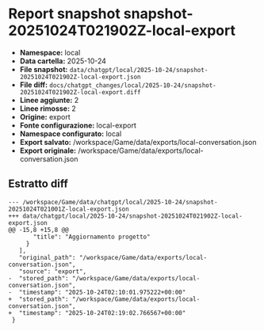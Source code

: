 # Report snapshot snapshot-20251024T021902Z-local-export

- **Namespace:** local
- **Data cartella:** 2025-10-24
- **File snapshot:** `data/chatgpt/local/2025-10-24/snapshot-20251024T021902Z-local-export.json`
- **File diff:** `docs/chatgpt_changes/local/2025-10-24/snapshot-20251024T021902Z-local-export.diff`
- **Linee aggiunte:** 2
- **Linee rimosse:** 2
- **Origine:** export
- **Fonte configurazione:** local-export
- **Namespace configurato:** local
- **Export salvato:** /workspace/Game/data/exports/local-conversation.json
- **Export originale:** /workspace/Game/data/exports/local-conversation.json

## Estratto diff
    --- /workspace/Game/data/chatgpt/local/2025-10-24/snapshot-20251024T021001Z-local-export.json
    +++ data/chatgpt/local/2025-10-24/snapshot-20251024T021902Z-local-export.json
    @@ -15,8 +15,8 @@
           "title": "Aggiornamento progetto"
         }
       ],
       "original_path": "/workspace/Game/data/exports/local-conversation.json",
       "source": "export",
    -  "stored_path": "/workspace/Game/data/exports/local-conversation.json",
    -  "timestamp": "2025-10-24T02:10:01.975222+00:00"
    +  "stored_path": "/workspace/Game/data/exports/local-conversation.json",
    +  "timestamp": "2025-10-24T02:19:02.766567+00:00"
     }
